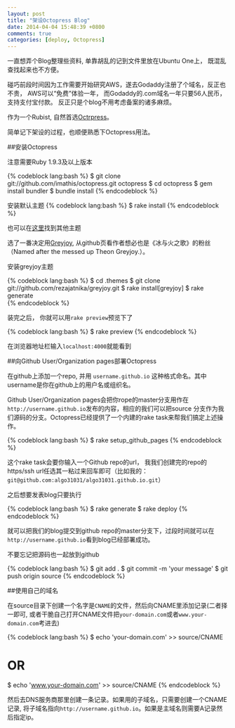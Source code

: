 ```yaml
---
layout: post
title: "架设Octopress Blog"
date: 2014-04-04 15:48:39 +0800
comments: true
categories: [deploy, Octopress]
---
```

一直想弄个Blog整理些资料, 单靠胡乱的记到文件里放在Ubuntu One上， 既混乱查找起来也不方便。

碰巧前段时间因为工作需要开始研究AWS，遂去Godaddy注册了个域名，反正也不贵， AWS可以“免费”体验一年， 而Godaddy的.com域名一年只要56人民币，支持支付宝付款。 反正只是个blog不用考虑备案的诸多麻烦。

作为一个Rubist, 自然首选[Octrpress](http://octopress.org/)。

简单记下架设的过程，也顺便熟悉下Octopress用法。

##安装Octopress

注意需要Ruby 1.9.3及以上版本    

{% codeblock lang:bash %}
$ git clone git://github.com/imathis/octopress.git octopress
$ cd octopress
$ gem install bundler
$ bundle install
{% endcodeblock %}

安装默认主题
{% codeblock lang:bash %}
$ rake install
{% endcodeblock %}

也可以在[这里](https://github.com/imathis/octopress/wiki/3rd-Party-Octopress-Themes)找到其他主题

选了一番决定用[Greyjoy](https://github.com/rezajatnika/greyjoy), 从github页看作者想必也是《冰与火之歌》的粉丝（Named after the messed up Theon Greyjoy.）。

安装greyjoy主题

{% codeblock lang:bash  %}
$ cd .themes
$ git clone git://github.com/rezajatnika/greyjoy.git
$ rake install[greyjoy]
$ rake generate  
{% endcodeblock %}


装完之后， 你就可以用`rake preview`预览下了

{% codeblock lang:bash %}
$ rake preview
{% endcodeblock %}

在浏览器地址栏输入`localhost:4000`就能看到        
  
##向Github User/Organization pages部署Octopress

在github上添加一个repo, 并用 `username.github.io` 这种格式命名。其中username是你在github上的用户名或组织名。

Github User/Organization pages会把你rope的master分支用作在`http://username.github.io`发布的内容，相应的我们可以把source 分支作为我们源码的分支。Octopress已经提供了一个内建的rake task来帮我们搞定上述操作。

{% codeblock lang:bash %}
$ rake setup_github_pages
{% endcodeblock %}


这个rake  task会要你输入一个Github repo的url， 我我们创建完的repo的https/ssh url任选其一粘过来回车即可（比如我的： `git@github.com:algo31031/algo31031.github.io.git`）

之后想要发表blog只要执行

{% codeblock lang:bash %}
$ rake generate
$ rake deploy
{% endcodeblock %}


就可以把我们的blog提交到github repo的master分支下，过段时间就可以在`http://username.github.io`看到blog已经部署成功。

不要忘记把源码也一起放到github

{% codeblock lang:bash %}
$ git add .
$ git commit -m 'your message'
$ git push origin source
{% endcodeblock %}

##使用自己的域名

在source目录下创建一个名字是`CNAME`的文件，然后向CNAME里添加记录(二者择一即可, 或者干脆自己打开CNAME文件把`your-domain.com`或者`www.your-domain.com`考进去)

{% codeblock lang:bash %}
$ echo 'your-domain.com' >> source/CNAME
# OR
$ echo 'www.your-domain.com' >> source/CNAME
{% endcodeblock %}

然后去DNS服务商那里创建一条记录。如果用的子域名，只需要创建一个CNAME记录, 将子域名指向`http://username.github.io`。如果是主域名则需要A记录然后指定ip。